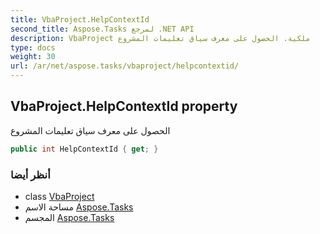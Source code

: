 ```yaml
---
title: VbaProject.HelpContextId
second_title: Aspose.Tasks لمرجع .NET API
description: VbaProject ملكية. الحصول على معرف سياق تعليمات المشروع
type: docs
weight: 30
url: /ar/net/aspose.tasks/vbaproject/helpcontextid/
---
```

## VbaProject.HelpContextId property

الحصول على معرف سياق تعليمات المشروع

```csharp
public int HelpContextId { get; }
```

### أنظر أيضا

* class [VbaProject](../)
* مساحة الاسم [Aspose.Tasks](../../vbaproject/)
* المجسم [Aspose.Tasks](../../../)


